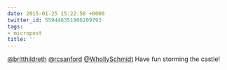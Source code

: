 ```yaml
---
date: 2015-01-25 15:22:58 +0000
twitter_id: 559446351906209793
tags:
- micropost
title: ''
---
```


[@britthildreth](https://twitter.com/britthildreth) [@rcsanford](https://twitter.com/rcsanford) [@WhollySchmidt](https://twitter.com/WhollySchmidt) Have fun storming the castle!
